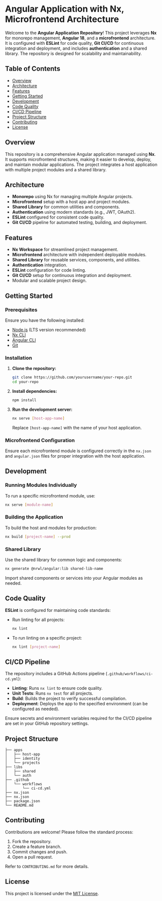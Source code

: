 
# Angular Application with Nx, Microfrontend Architecture

Welcome to the **Angular Application Repository**! This project leverages **Nx** for monorepo management, **Angular 18**, and a **microfrontend** architecture. It is configured with **ESLint** for code quality, **Git CI/CD** for continuous integration and deployment, and includes **authentication** and a shared library. The repository is designed for scalability and maintainability.

## Table of Contents

- [Overview](#overview)
- [Architecture](#architecture)
- [Features](#features)
- [Getting Started](#getting-started)
- [Development](#development)
- [Code Quality](#code-quality)
- [CI/CD Pipeline](#cicd-pipeline)
- [Project Structure](#project-structure)
- [Contributing](#contributing)
- [License](#license)

## Overview

This repository is a comprehensive Angular application managed using **Nx**. It supports microfrontend structures, making it easier to develop, deploy, and maintain modular applications. The project integrates a host application with multiple project modules and a shared library.

## Architecture

- **Monorepo** using Nx for managing multiple Angular projects.
- **Microfrontend** setup with a host app and project modules.
- **Shared Library** for common utilities and components.
- **Authentication** using modern standards (e.g., JWT, OAuth2).
- **ESLint** configured for consistent code quality.
- **Git CI/CD** pipeline for automated testing, building, and deployment.

## Features

- **Nx Workspace** for streamlined project management.
- **Microfrontend** architecture with independent deployable modules.
- **Shared Library** for reusable services, components, and utilities.
- **Authentication** integration.
- **ESLint** configuration for code linting.
- **Git CI/CD** setup for continuous integration and deployment.
- Modular and scalable project design.

## Getting Started

### Prerequisites

Ensure you have the following installed:

- [Node.js](https://nodejs.org/) (LTS version recommended)
- [Nx CLI](https://nx.dev/getting-started/installation)
- [Angular CLI](https://angular.io/cli)
- [Git](https://git-scm.com/)

### Installation

1. **Clone the repository:**
   ```bash
   git clone https://github.com/yourusername/your-repo.git
   cd your-repo
   ```

2. **Install dependencies:**
   ```bash
   npm install
   ```

3. **Run the development server:**
   ```bash
   nx serve [host-app-name]
   ```

   Replace `[host-app-name]` with the name of your host application.

### Microfrontend Configuration

Ensure each microfrontend module is configured correctly in the `nx.json` and `angular.json` files for proper integration with the host application.

## Development

### Running Modules Individually

To run a specific microfrontend module, use:

```bash
nx serve [module-name]
```

### Building the Application

To build the host and modules for production:

```bash
nx build [project-name] --prod
```

### Shared Library

Use the shared library for common logic and components:

```bash
nx generate @nrwl/angular:lib shared-lib-name
```

Import shared components or services into your Angular modules as needed.

## Code Quality

**ESLint** is configured for maintaining code standards:

- Run linting for all projects:
  ```bash
  nx lint
  ```

- To run linting on a specific project:
  ```bash
  nx lint [project-name]
  ```

## CI/CD Pipeline

The repository includes a GitHub Actions pipeline (`.github/workflows/ci-cd.yml`):

- **Linting**: Runs `nx lint` to ensure code quality.
- **Unit Tests**: Runs `nx test` for all projects.
- **Build**: Builds the project to verify successful compilation.
- **Deployment**: Deploys the app to the specified environment (can be configured as needed).

Ensure secrets and environment variables required for the CI/CD pipeline are set in your GitHub repository settings.

## Project Structure

```
├── apps
│   ├── host-app
│   ├── identity
│   └── projects
├── libs
│   ├── shared
│   └── auth
├── .github
│   └── workflows
│       └── ci-cd.yml
├── nx.json
├── nx.json
├── package.json
└── README.md
```

## Contributing

Contributions are welcome! Please follow the standard process:

1. Fork the repository.
2. Create a feature branch.
3. Commit changes and push.
4. Open a pull request.

Refer to `CONTRIBUTING.md` for more details.

## License

This project is licensed under the [MIT License](LICENSE).
